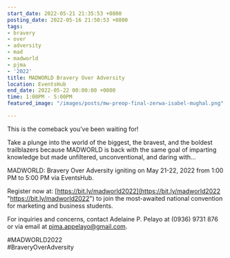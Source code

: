 ```yaml
---
start_date: 2022-05-21 21:35:53 +0800
posting_date: 2022-05-16 21:50:53 +0800
tags:
- bravery
- over
- adversity
- mad
- madworld
- pjma
- '2022'
title: MADWORLD Bravery Over Adversity
location: EventsHub
end_date: 2022-05-22 00:00:00 +0800
time: 1:00PM - 5:00PM
featured_image: "/images/posts/mw-preop-final-zerwa-isabel-mughal.png"

---
```

This is the comeback you’ve been waiting for!

Take a plunge into the world of the biggest, the bravest, and the boldest trailblazers because MADWORLD is back with the same goal of imparting knowledge but made unfiltered, unconventional, and daring with…

MADWORLD: Bravery Over Adversity igniting on May 21-22, 2022 from 1:00 PM to 5:00 PM via EventsHub.

Register now at: [https://bit.ly/madworld2022](https://bit.ly/madworld2022 "https://bit.ly/madworld2022") to join the most-awaited national convention for marketing and business students.

For inquiries and concerns, contact Adelaine P. Pelayo at (0936) 9731 876 or via email at pjma.appelayo@gmail.com.

\#MADWORLD2022  
\#BraveryOverAdversity